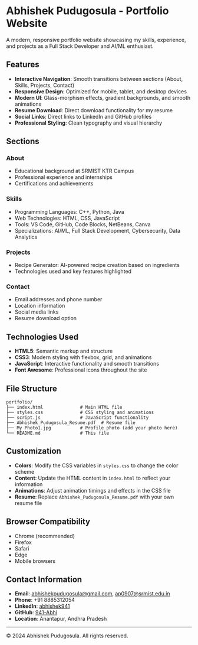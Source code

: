 # Abhishek Pudugosula - Portfolio Website

A modern, responsive portfolio website showcasing my skills, experience, and projects as a Full Stack Developer and AI/ML enthusiast.

## Features

- **Interactive Navigation**: Smooth transitions between sections (About, Skills, Projects, Contact)
- **Responsive Design**: Optimized for mobile, tablet, and desktop devices
- **Modern UI**: Glass-morphism effects, gradient backgrounds, and smooth animations
- **Resume Download**: Direct download functionality for my resume
- **Social Links**: Direct links to LinkedIn and GitHub profiles
- **Professional Styling**: Clean typography and visual hierarchy

## Sections

### About
- Educational background at SRMIST KTR Campus
- Professional experience and internships
- Certifications and achievements

### Skills
- Programming Languages: C++, Python, Java
- Web Technologies: HTML, CSS, JavaScript
- Tools: VS Code, GitHub, Code Blocks, NetBeans, Canva
- Specializations: AI/ML, Full Stack Development, Cybersecurity, Data Analytics

### Projects
- Recipe Generator: AI-powered recipe creation based on ingredients
- Technologies used and key features highlighted

### Contact
- Email addresses and phone number
- Location information
- Social media links
- Resume download option

## Technologies Used

- **HTML5**: Semantic markup and structure
- **CSS3**: Modern styling with flexbox, grid, and animations
- **JavaScript**: Interactive functionality and smooth transitions
- **Font Awesome**: Professional icons throughout the site

## File Structure

```
portfolio/
├── index.html              # Main HTML file
├── styles.css              # CSS styling and animations
├── script.js               # JavaScript functionality
├── Abhishek_Pudugosula_Resume.pdf  # Resume file
├── My Photo1.jpg           # Profile photo (add your photo here)
└── README.md               # This file
```


## Customization

- **Colors**: Modify the CSS variables in `styles.css` to change the color scheme
- **Content**: Update the HTML content in `index.html` to reflect your information
- **Animations**: Adjust animation timings and effects in the CSS file
- **Resume**: Replace `Abhishek_Pudugosula_Resume.pdf` with your own resume file

## Browser Compatibility

- Chrome (recommended)
- Firefox
- Safari
- Edge
- Mobile browsers

## Contact Information

- **Email**: abhishekpudugosula@gmail.com, ap0907@srmist.edu.in
- **Phone**: +91 8885312054
- **LinkedIn**: [abhishek941](https://www.linkedin.com/in/abhishek941/)
- **GitHub**: [941-Abhi](https://github.com/941-Abhi)
- **Location**: Anantapur, Andhra Pradesh

---

© 2024 Abhishek Pudugosula. All rights reserved.